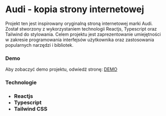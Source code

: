 # Audi - kopia strony internetowej

<p>Projekt ten jest inspirowany oryginalną stroną internetowej marki Audi. Został stworzony z wykorzystaniem technologii Reactjs, Typescript oraz Tailwind do stylowania. Celem projektu jest zaprezentowanie umiejętności w zakresie programowania interfejsów użytkownika oraz zastosowania popularnych narzędzi i bibliotek.</p>

<h3>Demo</h3>
<p>Aby zobaczyć demo projektu, odwiedź stronę: <a href="https://pi0t3r-audi.netlify.app/">DEMO</a>

<h3>Technologie<h3>

<ul>
    <li>Reactjs</li>
    <li>Typescript</li>
    <li>Tailwind CSS</li>
</ul>

